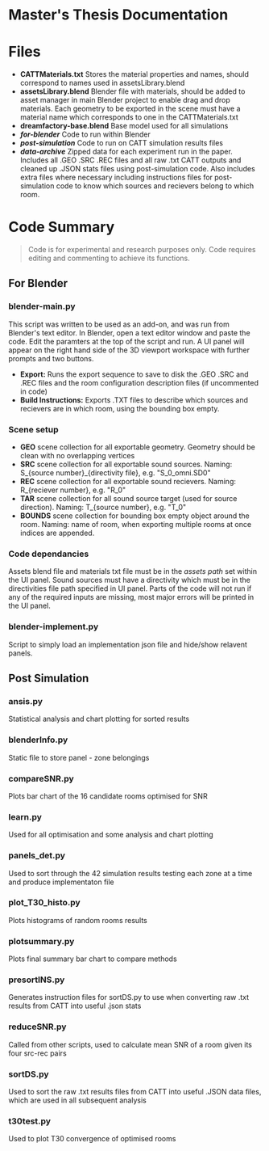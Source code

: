 # Master's Thesis Documentation

# Files

- **CATTMaterials.txt** Stores the material properties and names, should correspond to names used in assetsLibrary.blend
- **assetsLibrary.blend** Blender file with materials, should be added to asset manager in main Blender project to enable drag and drop materials. Each geometry to be exported in the scene must have a material name which corresponds to one in the CATTMaterials.txt
- **dreamfactory-base.blend** Base model used for all simulations
- ***for-blender*** Code to run within Blender
- ***post-simulation*** Code to run on CATT simulation results files
- ***data-archive*** Zipped data for each experiment run in the paper. Includes all .GEO .SRC .REC files and all raw .txt CATT outputs and cleaned up .JSON stats files using post-simulation code. Also includes extra files where necessary including instructions files for post-simulation code to know which sources and recievers belong to which room.

# Code Summary

> Code is for experimental and research purposes only. Code requires editing and commenting to achieve its functions.

## For Blender

### blender-main.py

This script was written to be used as an add-on, and was run from Blender's text editor. In Blender, open a text editor window and paste the code. Edit the paramters at the top of the script and run. A UI panel will appear on the right hand side of the 3D viewport workspace with further prompts and two buttons.

- **Export:** Runs the export sequence to save to disk the .GEO .SRC and .REC files and the room configuration description files (if uncommented in code)
- **Build Instructions:** Exports .TXT files to describe which sources and recievers are in which room, using the bounding box empty.

### Scene setup

- **GEO** scene collection for all exportable geometry. Geometry should be clean with no overlapping vertices
- **SRC** scene collection for all exportable sound sources. Naming: S\_{source number}\_{directivity file}, e.g. "S_0_omni.SD0"
- **REC** scene collection for all exportable sound recievers. Naming: R\_{reciever number}, e.g. "R_0"
- **TAR** scene collection for all sound source target (used for source direction). Naming: T\_{source number}, e.g. "T_0"
- **BOUNDS** scene collection for bounding box empty object around the room. Naming: name of room, when exporting multiple rooms at once indices are appended.

### Code dependancies

Assets blend file and materials txt file must be in the _assets path_ set within the UI panel. Sound sources must have a directivity which must be in the directivities file path specified in UI panel. Parts of the code will not run if any of the required inputs are missing, most major errors will be printed in the UI panel.

### blender-implement.py

Script to simply load an implementation json file and hide/show relavent panels. 

## Post Simulation

### ansis.py

Statistical analysis and chart plotting for sorted results

### blenderInfo.py

Static file to store panel - zone belongings

### compareSNR.py

Plots bar chart of the 16 candidate rooms optimised for SNR

### learn.py

Used for all optimisation and some analysis and chart plotting

### panels_det.py

Used to sort through the 42 simulation results testing each zone at a time and produce implementaton file

### plot_T30_histo.py

Plots histograms of random rooms results

### plotsummary.py

Plots final summary bar chart to compare methods

### presortINS.py

Generates instruction files for sortDS.py to use when converting raw .txt results from CATT into useful .json stats

### reduceSNR.py

Called from other scripts, used to calculate mean SNR of a room given its four src-rec pairs

### sortDS.py

Used to sort the raw .txt results files from CATT into useful .JSON data files, which are used in all subsequent analysis

### t30test.py

Used to plot T30 convergence of optimised rooms
